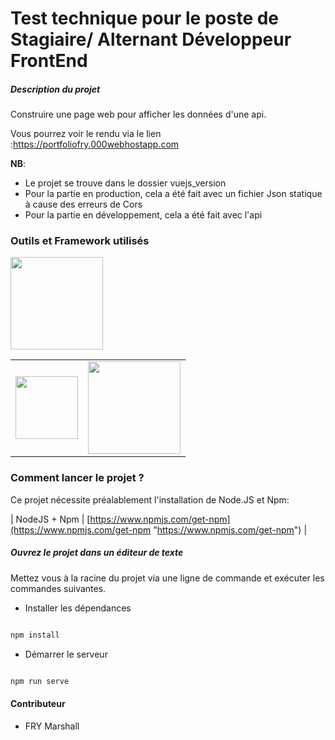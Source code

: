 
# Test technique pour le poste de Stagiaire/ Alternant Développeur FrontEnd

##### Description du projet

Construire une page web pour afficher les données d'une api.

Vous pourrez voir le rendu via le lien :https://portfoliofry.000webhostapp.com

****NB****:
- Le projet se trouve dans le dossier vuejs_version
- Pour la partie en production, cela a été fait avec un fichier Json statique à cause des erreurs de Cors
- Pour la partie en développement, cela a été fait avec l'api  

### ****Outils et Framework utilisés****

<table>

<tbody>

<tr>

<td align="center" valign="middle">

<a href="https://cli.vuejs.org" target="_blank">

<img width="100px" src="https://router.vuejs.org/logo.png">

</a>

</td>

<td align="center" valign="middle">

<a href="https://vuetifyjs.com/en/" target="_blank">

<img width="148px" src="https://cdn.vuetifyjs.com/docs/images/logos/vuetify-logo-light-atom.svg">


</a>

</td>

<a href="https://www.npmjs.com" target="_blank">
<img width="148px" src="https://upload.wikimedia.org/wikipedia/commons/thumb/d/db/Npm-logo.svg/1200px-Npm-logo.svg.png">

</a>

</td>

</tr>

</tbody>

</table>

  

### Comment lancer le projet ?

  
Ce projet nécessite préalablement l'installation de Node.JS et Npm:


| NodeJS + Npm | [https://www.npmjs.com/get-npm](https://www.npmjs.com/get-npm "https://www.npmjs.com/get-npm") | 


  

##### Ouvrez le projet dans un éditeur de texte

Mettez vous à la racine du projet via une ligne de commande et exécuter les commandes suivantes.

- Installer les dépendances


```sh

npm install

```

- Démarrer le serveur

```sh

npm run serve

```



#### Contributeur

- FRY Marshall
